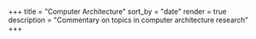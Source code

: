 +++
title = "Computer Architecture"
sort_by = "date"
render = true
description = "Commentary on topics in computer architecture research"
+++
